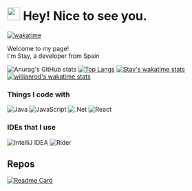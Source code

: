 <h1><img src="https://emojis.slackmojis.com/emojis/images/1531849430/4246/blob-sunglasses.gif?1531849430" width="30"/> Hey! Nice to see you.</h1>

[![wakatime](https://wakatime.com/badge/user/648692c4-0b15-4970-9594-45ec1ecc1d05.svg)](https://wakatime.com/@648692c4-0b15-4970-9594-45ec1ecc1d05)

<p>Welcome to my page! </br> I'm Stay, a developer from Spain</p>

![Anurag's GitHub stats](https://github-readme-stats.vercel.app/api?username=Stay14&show_icons=true&theme=dark)
[![Top Langs](https://github-readme-stats.vercel.app/api/top-langs/?username=Stay14&layout=compact&theme=dark)](https://github.com/anuraghazra/github-readme-stats)
[![Stay's wakatime stats](https://github-readme-stats.vercel.app/api/wakatime?username=Stay&theme=dark&compact=true)](https://github.com/Stay14/Stay14)
[![willianrod's wakatime stats](https://github-readme-stats.vercel.app/api/wakatime?username=Stay&layout=compact&theme=dark)](https://github.com/Stay14)
### Things I code with

![Java](https://img.shields.io/badge/java-%23ED8B00.svg?style=for-the-badge&logo=java&logoColor=white)
![JavaScript](https://img.shields.io/badge/javascript-%23323330.svg?style=for-the-badge&logo=javascript&logoColor=%23F7DF1E)
![.Net](https://img.shields.io/badge/.NET-5C2D91?style=for-the-badge&logo=.net&logoColor=white)
![React](https://img.shields.io/badge/react-%2320232a.svg?style=for-the-badge&logo=react&logoColor=%2361DAFB)

### IDEs that I use

![IntelliJ IDEA](https://img.shields.io/badge/IntelliJIDEA-000000.svg?style=for-the-badge&logo=intellij-idea&logoColor=white)
![Rider](https://img.shields.io/badge/Rider-000000.svg?style=for-the-badge&logo=Rider&logoColor=white&color=black&labelColor=crimson)



## Repos

[![Readme Card](https://github-readme-stats.vercel.app/api/pin/?username=Stay14&repo=StayNet&theme=dark)](https://github.com/Stay14/StayNet)
